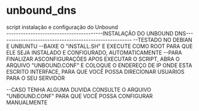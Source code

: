 # unbound_dns
script instalação e configuração do Unbound  
----------------------------------------INSTALAÇÃO DO UNBOUND DNS-------------------------------------------------------
--TESTADO NO  DEBIAN E UNBUNTU
--BAIXE O "INSTALL.SH" E EXECUTE COMO ROOT PARA QUE ELE  SEJA INSTALADO E CONFIGURADO, AUTOMATICAMENTE
--PARA FINALIZAR ASCONFIGURAÇÕES APOS EXECUTAR O SCRIPT, ABRA O ARQUIVO "UNBOUND.CONF" E COLOQUE O ENDEREÇO DE IP ONDE ESTA ESCRITO INTERFACE, PARA QUE VOCÊ POSSA DIRECIONAR USUARIOS PARA O SEU SERVIDOR


--CASO TENHA ALGUMA DUVIDA CONSULTE O  ARQUIVO "UNBOUND.CONF" PARA QUE VOCÊ POSSA CONFIGURAR MANUALMENTE
